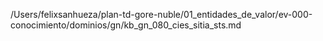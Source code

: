 /Users/felixsanhueza/plan-td-gore-nuble/01_entidades_de_valor/ev-000-conocimiento/dominios/gn/kb_gn_080_cies_sitia_sts.md